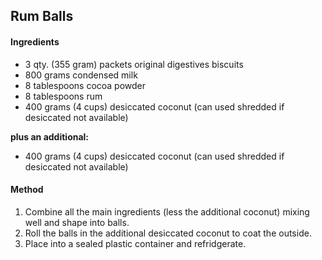 ## Rum Balls

#### Ingredients

* 3 qty. (355 gram) packets original digestives biscuits
* 800 grams condensed milk
* 8 tablespoons cocoa powder
* 8 tablespoons rum
* 400 grams (4 cups) desiccated coconut (can used shredded if desiccated not available)

**plus an additional:**

* 400 grams (4 cups) desiccated coconut (can used shredded if desiccated not available)

#### Method

1. Combine all the main ingredients (less the additional coconut) mixing well and shape into balls.
1. Roll the balls in the additional desiccated coconut to coat the outside.
1. Place into a sealed plastic container and refridgerate.
